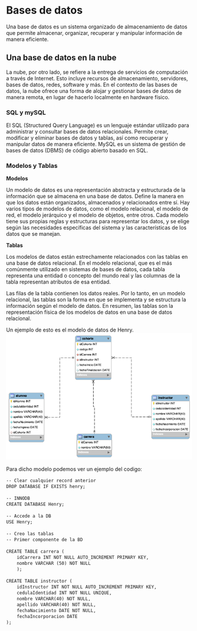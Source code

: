 # Bases de datos

Una base de datos es un sistema organizado de almacenamiento de datos que permite almacenar, organizar, recuperar y manipular información de manera eficiente.

## Una base de datos en la nube

La nube, por otro lado, se refiere a la entrega de servicios de computación a través de Internet. Esto incluye recursos de almacenamiento, servidores, bases de datos, redes, software y más. En el contexto de las bases de datos, la nube ofrece una forma de alojar y gestionar bases de datos de manera remota, en lugar de hacerlo localmente en hardware físico.

### SQL y mySQL

El SQL (Structured Query Language) es un lenguaje estándar utilizado para administrar y consultar bases de datos relacionales. Permite crear, modificar y eliminar bases de datos y tablas, así como recuperar y manipular datos de manera eficiente. MySQL es un sistema de gestión de bases de datos (DBMS) de código abierto basado en SQL.

### Modelos y Tablas

**Modelos**

Un modelo de datos es una representación abstracta y estructurada de la información que se almacena en una base de datos. Define la manera en que los datos están organizados, almacenados y relacionados entre sí. Hay varios tipos de modelos de datos, como el modelo relacional, el modelo de red, el modelo jerárquico y el modelo de objetos, entre otros. Cada modelo tiene sus propias reglas y estructuras para representar los datos, y se elige según las necesidades específicas del sistema y las características de los datos que se manejan.

**Tablas**

Los modelos de datos están estrechamente relacionados con las tablas en una base de datos relacional. En el modelo relacional, que es el más comúnmente utilizado en sistemas de bases de datos, cada tabla representa una entidad o concepto del mundo real y las columnas de la tabla representan atributos de esa entidad. 

Las filas de la tabla contienen los datos reales. Por lo tanto, en un modelo relacional, las tablas son la forma en que se implementa y se estructura la información según el modelo de datos. En resumen, las tablas son la representación física de los modelos de datos en una base de datos relacional.

Un ejemplo de esto es el modelo de datos de Henry.
![alt text](Modelo.png)

Para dicho modelo podemos ver un ejemplo del codigo:

```
-- Clear cualquier record anterior
DROP DATABASE IF EXISTS henry;

-- INNODB
CREATE DATABASE Henry;

-- Accede a la DB
USE Henry;

-- Creo las tablas
-- Primer componente de la BD

CREATE TABLE carrera (
	idCarrera INT NOT NULL AUTO_INCREMENT PRIMARY KEY,
    nombre VARCHAR (50) NOT NULL
    );

CREATE TABLE instructor (
	idInstructor INT NOT NULL AUTO_INCREMENT PRIMARY KEY,
	cedulaIdentidad INT NOT NULL UNIQUE,
	nombre VARCHAR(40) NOT NULL,
	apellido VARCHAR(40) NOT NULL,
	fechaNacimiento DATE NOT NULL,
	fechaIncorporacion DATE
);
```